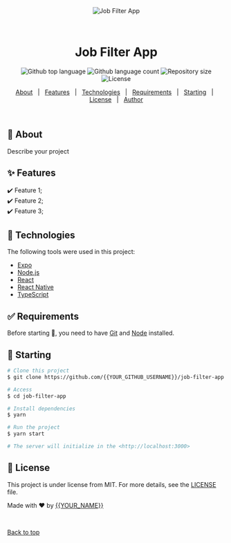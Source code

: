<div align="center" id="top"> 
  <img src="./.github/app.gif" alt="Job Filter App" />

  &#xa0;

  <!-- <a href="https://jobfilterapp.netlify.app">Demo</a> -->
</div>

<h1 align="center">Job Filter App</h1>

<p align="center">
  <img alt="Github top language" src="https://img.shields.io/github/languages/top/{{YOUR_GITHUB_USERNAME}}/job-filter-app?color=56BEB8">

  <img alt="Github language count" src="https://img.shields.io/github/languages/count/{{YOUR_GITHUB_USERNAME}}/job-filter-app?color=56BEB8">

  <img alt="Repository size" src="https://img.shields.io/github/repo-size/{{YOUR_GITHUB_USERNAME}}/job-filter-app?color=56BEB8">

  <img alt="License" src="https://img.shields.io/github/license/{{YOUR_GITHUB_USERNAME}}/job-filter-app?color=56BEB8">

  <!-- <img alt="Github issues" src="https://img.shields.io/github/issues/{{YOUR_GITHUB_USERNAME}}/job-filter-app?color=56BEB8" /> -->

  <!-- <img alt="Github forks" src="https://img.shields.io/github/forks/{{YOUR_GITHUB_USERNAME}}/job-filter-app?color=56BEB8" /> -->

  <!-- <img alt="Github stars" src="https://img.shields.io/github/stars/{{YOUR_GITHUB_USERNAME}}/job-filter-app?color=56BEB8" /> -->
</p>

<!-- Status -->

<!-- <h4 align="center"> 
	🚧  Job Filter App 🚀 Under construction...  🚧
</h4> 

<hr> -->

<p align="center">
  <a href="#dart-about">About</a> &#xa0; | &#xa0; 
  <a href="#sparkles-features">Features</a> &#xa0; | &#xa0;
  <a href="#rocket-technologies">Technologies</a> &#xa0; | &#xa0;
  <a href="#white_check_mark-requirements">Requirements</a> &#xa0; | &#xa0;
  <a href="#checkered_flag-starting">Starting</a> &#xa0; | &#xa0;
  <a href="#memo-license">License</a> &#xa0; | &#xa0;
  <a href="https://github.com/{{YOUR_GITHUB_USERNAME}}" target="_blank">Author</a>
</p>

<br>

## :dart: About ##

Describe your project

## :sparkles: Features ##

:heavy_check_mark: Feature 1;\
:heavy_check_mark: Feature 2;\
:heavy_check_mark: Feature 3;

## :rocket: Technologies ##

The following tools were used in this project:

- [Expo](https://expo.io/)
- [Node.js](https://nodejs.org/en/)
- [React](https://pt-br.reactjs.org/)
- [React Native](https://reactnative.dev/)
- [TypeScript](https://www.typescriptlang.org/)

## :white_check_mark: Requirements ##

Before starting :checkered_flag:, you need to have [Git](https://git-scm.com) and [Node](https://nodejs.org/en/) installed.

## :checkered_flag: Starting ##

```bash
# Clone this project
$ git clone https://github.com/{{YOUR_GITHUB_USERNAME}}/job-filter-app

# Access
$ cd job-filter-app

# Install dependencies
$ yarn

# Run the project
$ yarn start

# The server will initialize in the <http://localhost:3000>
```

## :memo: License ##

This project is under license from MIT. For more details, see the [LICENSE](LICENSE.md) file.


Made with :heart: by <a href="https://github.com/{{YOUR_GITHUB_USERNAME}}" target="_blank">{{YOUR_NAME}}</a>

&#xa0;

<a href="#top">Back to top</a>
